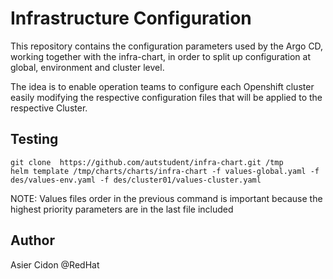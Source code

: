 # Infrastructure Configuration

This repository contains the configuration parameters used by the Argo CD, working together with the infra-chart, in order to split up configuration at global, environment and cluster level.

The idea is to enable operation teams to configure each Openshift cluster easily modifying the respective configuration files that will be applied to the respective Cluster.

## Testing

```$bash
git clone  https://github.com/autstudent/infra-chart.git /tmp
helm template /tmp/charts/charts/infra-chart -f values-global.yaml -f des/values-env.yaml -f des/cluster01/values-cluster.yaml
```

NOTE: Values ​​files order in the previous command is important because the highest priority parameters are in the last file included

## Author

Asier Cidon @RedHat